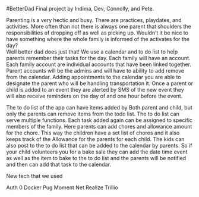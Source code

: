 #BetterDad
Final project by Indima, Dev, Connolly, and Pete.
 

Parenting is a very hectic and busy. There are practices, playdates, and activities. More often than not there is always one parent that shoulders the responsibilities of dropping off as well as picking up. Wouldn’t it be nice to have something where the whole family is informed  of the activates for the day?  
Well better dad does just that! We use a calendar and to do list to help parents remember their tasks for the day. Each family will have an account. Each family account are individual accounts that have been linked together. Parent accounts will be the admins and will have to ability to add remove from the calendar. 
 Adding appointments to the calendar you are able to designate the parent who will be handling transportation it. Once a parent or child is added to an event they are alerted by SMS of the new event they will also receive  reminders on the day of and one hour before the event.

The  to do list of the app can have items added by Both parent and child, but only the parents can remove items from the todo list. The to do list can serve multiple functions. Each task added again can be assigned to specific members of the family. Here parents can add chores and allowance amount for the chore. This way the children have a set list of chores and it also keeps track of the Allowance for the parents for each child. The kids can also post to the to do list that can be added to the calendar by parents. So if your child volunteers you for a bake sale they can add the date time event as well as the item to bake to the to do list and the parents will be notified  and then can add that task to the calendar. 

New tech that we used 

Auth 0 
Docker 
Pug
Moment
Net Realize 
Trillio 


